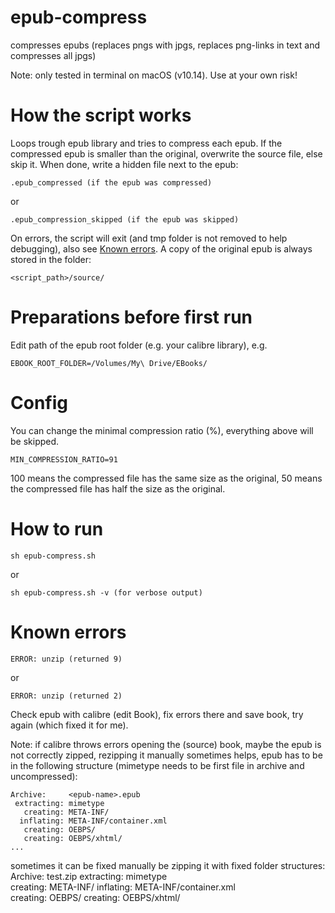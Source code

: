 # epub-compress
compresses epubs (replaces pngs with jpgs, replaces png-links in text and compresses all jpgs)

Note: only tested in terminal on macOS (v10.14).
Use at your own risk!

# How the script works
Loops trough epub library and tries to compress each epub.
If the compressed epub is smaller than the original, overwrite the source file,
else skip it.
When done, write a hidden file next to the epub:
```
.epub_compressed (if the epub was compressed)

```
or
```
.epub_compression_skipped (if the epub was skipped)

```

On errors, the script will exit (and tmp folder is not removed to help debugging),
also see [Known errors](#known-errors).
A copy of the original epub is always stored in the folder:
```
<script_path>/source/

```

# Preparations before first run 
Edit path of the epub root folder (e.g. your calibre library), e.g.
```
EBOOK_ROOT_FOLDER=/Volumes/My\ Drive/EBooks/

```

# Config
You can change the minimal compression ratio (%), everything above will be skipped.
```
MIN_COMPRESSION_RATIO=91

```
100 means the compressed file has the same size as the original,
50 means the compressed file has half the size as the original.


# How to run
```
sh epub-compress.sh
```
or
```
sh epub-compress.sh -v (for verbose output)
```

# Known errors
```
ERROR: unzip (returned 9)
```
or
```
ERROR: unzip (returned 2)
```
Check epub with calibre (edit Book), fix errors there and save book, try again (which fixed it for me).

Note: if calibre throws errors opening the (source) book, maybe the epub is not correctly zipped,
rezipping it manually sometimes helps, epub has to be in the following structure (mimetype needs to be first file in archive and uncompressed):
```
Archive:     <epub-name>.epub
 extracting: mimetype                
   creating: META-INF/
  inflating: META-INF/container.xml  
   creating: OEBPS/
   creating: OEBPS/xhtml/
...
```


sometimes it can be fixed manually be zipping it with fixed folder structures:
Archive:  test.zip
 extracting: mimetype                
   creating: META-INF/
  inflating: META-INF/container.xml  
   creating: OEBPS/
   creating: OEBPS/xhtml/
